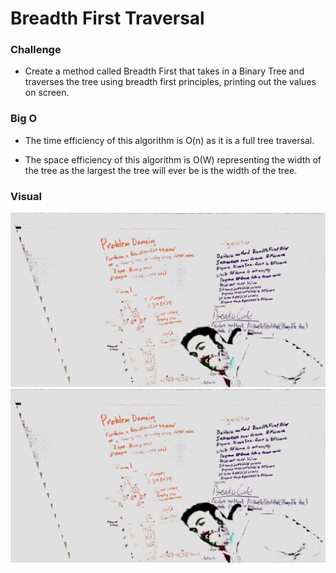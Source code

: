 # Breadth First Traversal

### Challenge

- Create a method called Breadth First that takes in a Binary Tree and traverses the tree using breadth first principles, printing out the values on screen. 
### Big O

- The time efficiency of this algorithm is O(n) as it is a full tree traversal.

- The space efficiency of this algorithm is O(W) representing the width of the tree as the largest the tree will ever be is the width of the tree.

### Visual
![SCREENSHOT](https://github.com/ntibbals/data-structures-and-algorithms/blob/master/Challenges/BreadFirstTraversal/board1.JPG)
![SCREENSHOT](https://github.com/ntibbals/data-structures-and-algorithms/blob/master/Challenges/BreadFirstTraversal/board1.JPG)

